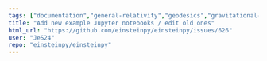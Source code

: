 ```yaml
---
tags: ["documentation","general-relativity","geodesics","gravitational-physics","hacktoberfest","orbital-simulation","perihelion","space-physics"]
title: "Add new example Jupyter notebooks / edit old ones"
html_url: "https://github.com/einsteinpy/einsteinpy/issues/626"
user: "JeS24"
repo: "einsteinpy/einsteinpy"
---
```


